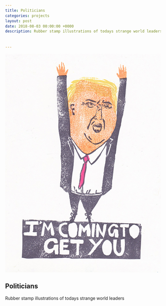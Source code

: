 ```yaml
---
title: Politicians
categories: projects
layout: post
date: 2018-08-03 00:00:00 +0000
description: Rubber stamp illustrations of todays strange world leaders


---
```

![](/uploads/almae1.jpeg)

## Politicians

Rubber stamp illustrations of todays strange world leaders
